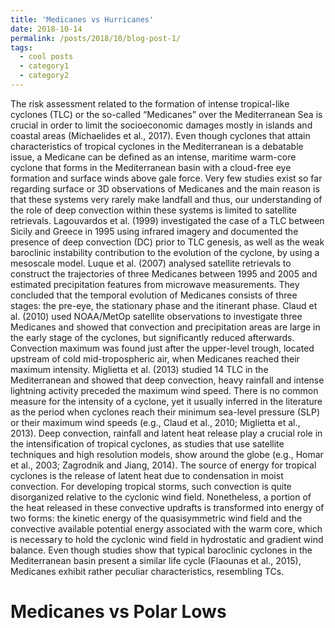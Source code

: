 ```yaml
---
title: 'Medicanes vs Hurricanes'
date: 2018-10-14
permalink: /posts/2018/10/blog-post-1/
tags:
  - cool posts
  - category1
  - category2
---
```


The risk assessment related to the formation of intense
tropical-like cyclones (TLC) or the so-called “Medicanes”
over the Mediterranean Sea is crucial in order to limit the
socioeconomic damages mostly in islands and coastal areas
(Michaelides et al., 2017). Even though cyclones that attain
characteristics of tropical cyclones in the Mediterranean is a
debatable issue, a Medicane can be defined as an intense,
maritime warm-core cyclone that forms in the Mediterranean
basin with a cloud-free eye formation and surface winds
above gale force. Very few studies exist so far regarding surface
or 3D observations of Medicanes and the main reason is
that these systems very rarely make landfall and thus, our
understanding of the role of deep convection within these
systems is limited to satellite retrievals. Lagouvardos et al.
(1999) investigated the case of a TLC between Sicily and
Greece in 1995 using infrared imagery and documented the
presence of deep convection (DC) prior to TLC genesis, as
well as the weak baroclinic instability contribution to the
evolution of the cyclone, by using a mesoscale model.
Luque et al. (2007) analysed satellite retrievals to construct
the trajectories of three Medicanes between 1995 and 2005
and estimated precipitation features from microwave measurements.
They concluded that the temporal evolution of
Medicanes consists of three stages: the pre-eye, the stationary
phase and the itinerant phase. Claud et al. (2010) used
NOAA/MetOp satellite observations to investigate three Medicanes and showed that convection and precipitation
areas are large in the early stage of the cyclones, but significantly
reduced afterwards. Convection maximum was found
just after the upper-level trough, located upstream of cold
mid-tropospheric air, when Medicanes reached their maximum
intensity. Miglietta et al. (2013) studied 14 TLC in the
Mediterranean and showed that deep convection, heavy rainfall
and intense lightning activity preceded the maximum
wind speed.
There is no common measure for the intensity of a
cyclone, yet it usually inferred in the literature as the period
when cyclones reach their minimum sea-level pressure
(SLP) or their maximum wind speeds (e.g., Claud et al.,
2010; Miglietta et al., 2013). Deep convection, rainfall and
latent heat release play a crucial role in the intensification of
tropical cyclones, as studies that use satellite techniques and
high resolution models, show around the globe (e.g., Homar
et al., 2003; Zagrodnik and Jiang, 2014). The source of
energy for tropical cyclones is the release of latent heat due
to condensation in moist convection. For developing tropical
storms, such convection is quite disorganized relative to the
cyclonic wind field. Nonetheless, a portion of the heat
released in these convective updrafts is transformed into
energy of two forms: the kinetic energy of the quasisymmetric
wind field and the convective available potential
energy associated with the warm core, which is necessary to
hold the cyclonic wind field in hydrostatic and gradient wind
balance. Even though studies show that typical baroclinic
cyclones in the Mediterranean basin present a similar life
cycle (Flaounas et al., 2015), Medicanes exhibit rather peculiar
characteristics, resembling TCs.


Medicanes vs Polar Lows
======

